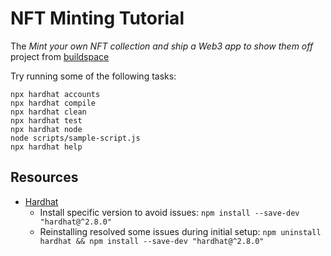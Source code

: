 # NFT Minting Tutorial

The _Mint your own NFT collection and ship a Web3 app to show them off_ project from [buildspace](https://buildspace.so/)

Try running some of the following tasks:

```shell
npx hardhat accounts
npx hardhat compile
npx hardhat clean
npx hardhat test
npx hardhat node
node scripts/sample-script.js
npx hardhat help
```
## Resources
* [Hardhat](https://hardhat.org/getting-started/)
  * Install specific version to avoid issues: `npm install --save-dev "hardhat@^2.8.0"`
  * Reinstalling resolved some issues during initial setup: `npm uninstall hardhat && npm install --save-dev "hardhat@^2.8.0"` 
